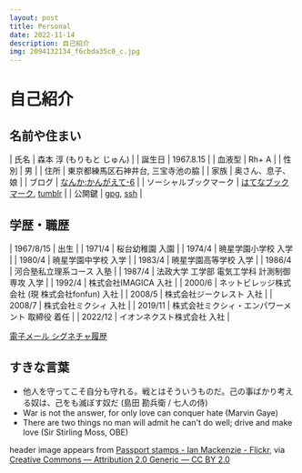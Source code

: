 ```yaml
---
layout: post
title: Personal
date: 2022-11-14
description: 自己紹介
img: 2094132134_f6cbda35c0_c.jpg
---
```


# 自己紹介

## 名前や住まい

| 氏名                   | 森本 淳 (もりもと じゅん)                                                                     |
| 誕生日                 | 1967.8.15                                                                                     |
| 血液型                 | Rh+ A                                                                                         |
| 性別                   | 男                                                                                            |
| 住所                   | 東京都練馬区石神井台, 三宝寺池の脇                                                            |
| 家族                   | 奥さん、息子、娘                                                                              |
| ブログ                 | [なんか:かんがえて-6](https://blog.mrmt.net)                                                  |
| ソーシャルブックマーク | [はてなブックマーク](https://b.hatena.ne.jp/mrmt/bookmark), [tumblr](https://tumblr.mrmt.net) |
| 公開鍵                 | [gpg](https://github.com/mrmt/gpg), [ssh](https://github.com/mrmt.keys)                       |

## 学歴・職歴

| 1967/8/15 | 出生                                               |
| 1971/4    | 桜台幼稚園 入園                                    |
| 1974/4    | 暁星学園小学校 入学                                |
| 1980/4    | 暁星学園中学校 入学                                |
| 1983/4    | 暁星学園高等学校 入学                              |
| 1986/4    | 河合塾私立理系コース 入塾                          |
| 1987/4    | 法政大学 工学部 電気工学科 計測制御専攻 入学       |
| 1992/4    | 株式会社IMAGICA 入社                               |
| 2000/6    | ネットビレッジ株式会社 (現 株式会社fonfun) 入社    |
| 2008/5    | 株式会社ジークレスト 入社                          |
| 2008/7    | 株式会社ミクシィ 入社                              |
| 2019/11   | 株式会社ミクシィ・エンパワーメント 取締役 着任     |
| 2022/12   | イオンネクスト株式会社 入社                        |

[電子メール シグネチャ履歴](https://github.com/mrmt/dot-signature/commits/main/.signature)

## すきな言葉

- 他人を守ってこそ自分も守れる。戦とはそういうものだ。己の事ばかり考える奴は、己をも滅ぼす奴だ (島田 勘兵衛 / 七人の侍)
- War is not the answer, for only love can conquer hate (Marvin Gaye)
- There are two things no man will admit he can't do well; drive and make love (Sir Stirling Moss, OBE)


header image appears from [Passport stamps - Ian Mackenzie - Flickr](https://www.flickr.com/photos/madmack/2094132134), via [Creative Commons — Attribution 2.0 Generic — CC BY 2.0](https://creativecommons.org/licenses/by/2.0/)
